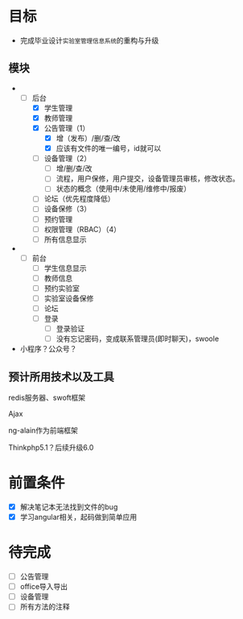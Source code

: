 # 目标

+ 完成毕业设计`实验室管理信息系统`的重构与升级



## 模块

+ - [ ] 后台
    - [x] 学生管理
    - [x] 教师管理
    - [x] 公告管理（1）
      - [x] 增（发布）/删/查/改
      - [x] 应该有文件的唯一编号，id就可以
    - [ ] 设备管理（2）
      - [ ] 增/删/查/改
      - [ ] 流程，用户保修，用户提交，设备管理员审核，修改状态。
      - [ ] 状态的概念（使用中/未使用/维修中/报废）
    - [ ] 论坛（优先程度降低）
    - [ ] 设备保修（3）
    - [ ] 预约管理
    - [ ] 权限管理（RBAC）（4）
    - [ ] 所有信息显示
+ - [ ] 前台
    - [ ] 学生信息显示
    - [ ] 教师信息
    - [ ] 预约实验室
    - [ ] 实验室设备保修
    - [ ] 论坛
    - [ ] 登录
      - [ ] 登录验证
      - [ ] 没有忘记密码，变成联系管理员(即时聊天)，swoole

+ 小程序？公众号？

## 预计所用技术以及工具

redis服务器、swoft框架

Ajax

ng-alain作为前端框架

Thinkphp5.1？后续升级6.0

# 前置条件
- [x] 解决笔记本无法找到文件的bug  
- [x] 学习angular相关，起码做到简单应用
# 待完成

- [ ] 公告管理
- [ ] office导入导出
- [ ] 设备管理
- [ ] 所有方法的注释